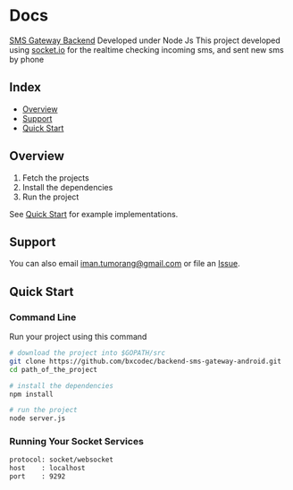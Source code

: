 
# Docs 

[SMS Gateway Backend](#) 
Developed under Node Js 
This project developed using [socket.io](https://socket.io/) for the realtime checking incoming sms, and sent new sms by phone


## Index

* [Overview](#overview)
* [Support](#support)
* [Quick Start](#quick-start)



## Overview

1. Fetch the projects
2. Install the dependencies
3. Run the project
    
See [Quick Start](#quick-start) for example implementations.


## Support


You can also email <iman.tumorang@gmail.com> or file an [Issue](https://github.com/bxcodec/backend-sms-gateway-android/issues/new).


## Quick Start

### Command Line

Run your project using this command

```bash
# download the project into $GOPATH/src
git clone https://github.com/bxcodec/backend-sms-gateway-android.git
cd path_of_the_project

# install the dependencies
npm install

# run the project
node server.js

```


### Running Your Socket Services
```bash
protocol: socket/websocket
host 	: localhost
port 	: 9292

```

